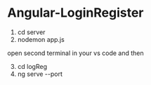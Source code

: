 # Angular-LoginRegister

1. cd server
2. nodemon app.js

open second terminal in your vs code and then 

3. cd logReg
4. ng serve --port

